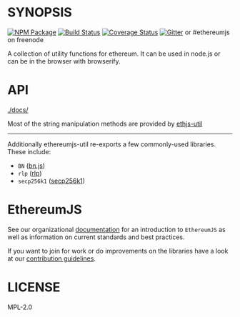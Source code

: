 # SYNOPSIS

[![NPM Package](https://img.shields.io/npm/v/ethereumjs-util.svg?style=flat-square)](https://www.npmjs.org/package/ethereumjs-util)
[![Build Status](https://img.shields.io/travis/ethereumjs/ethereumjs-util.svg?branch=master&style=flat-square)](https://travis-ci.org/ethereumjs/ethereumjs-util)
[![Coverage Status](https://img.shields.io/coveralls/ethereumjs/ethereumjs-util.svg?style=flat-square)](https://coveralls.io/r/ethereumjs/ethereumjs-util)
[![Gitter](https://img.shields.io/gitter/room/ethereum/ethereumjs-lib.svg?style=flat-square)](https://gitter.im/ethereum/ethereumjs-lib) or #ethereumjs on freenode

A collection of utility functions for ethereum. It can be used in node.js or can be in the browser with browserify.

# API

[./docs/](./docs/README.md)

Most of the string manipulation methods are provided by [ethjs-util](https://github.com/ethjs/ethjs-util)

---

Additionally ethereumjs-util re-exports a few commonly-used libraries. These include:

- `BN` ([bn.js](https://github.com/indutny/bn.js))
- `rlp` ([rlp](https://github.com/ethereumjs/rlp))
- `secp256k1` ([secp256k1](https://github.com/cryptocoinjs/secp256k1-node/))

# EthereumJS

See our organizational [documentation](https://ethereumjs.readthedocs.io) for an introduction to `EthereumJS` as well as information on current standards and best practices.

If you want to join for work or do improvements on the libraries have a look at our [contribution guidelines](https://ethereumjs.readthedocs.io/en/latest/contributing.html).

# LICENSE

MPL-2.0
